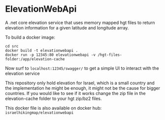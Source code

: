 # ElevationWebApi

A .net core elevation service that uses memory mapped hgt files to return elevation information for a given latitude and longitude array.

To build a docker image: 
```
cd src
docker build -t elevationwebapi .
docker run -p 12345:80 elevationwebapi -v /hgt-files-folder:/app/elevation-cache
```

Now surf to `localhost:12345/swagger/` to get a simple UI to interact with the elevation service

This repository only hold elevation for Israel, which is a small country and the implementation he might be enough, it might not be the cause for bigger countries.
If you would like to see if it works change the zip file in the elevation-cache folder to your hgt zip/bz2 files.

This docker file is also available on docker hub: `israelhikingmap/elevationwebapi`


